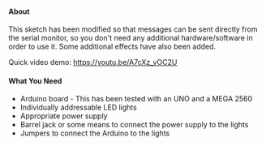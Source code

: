 #### About
This sketch has been modified so that messages can be sent directly from the serial monitor, so you don't need any additional hardware/software in order to use it. Some additional effects have also been added.

Quick video demo: https://youtu.be/A7cXz_vOC2U

#### What You Need
 - Arduino board - This has been tested with an UNO and a MEGA 2560
 - Individually addressable LED lights
 - Appropriate power supply
 - Barrel jack or some means to connect the power supply to the lights
 - Jumpers to connect the Arduino to the lights